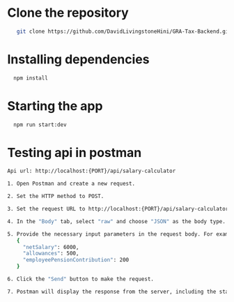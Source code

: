 # Clone the repository
```sh
   git clone https://github.com/DavidLivingstoneHini/GRA-Tax-Backend.git
   ```

# Installing dependencies

 ```sh
   npm install
   ```
# Starting the app

 ```sh
   npm run start:dev
   ```

# Testing api in postman

```sh
Api url: http://localhost:{PORT}/api/salary-calculator

1. Open Postman and create a new request.

2. Set the HTTP method to POST.

3. Set the request URL to http://localhost:{PORT}/api/salary-calculator.

4. In the "Body" tab, select "raw" and choose "JSON" as the body type.

5. Provide the necessary input parameters in the request body. For example:
   {
     "netSalary": 6000,
     "allowances": 500,
     "employeePensionContribution": 200
   }

6. Click the "Send" button to make the request.

7. Postman will display the response from the server, including the status code and the calculated salary.
   ```


